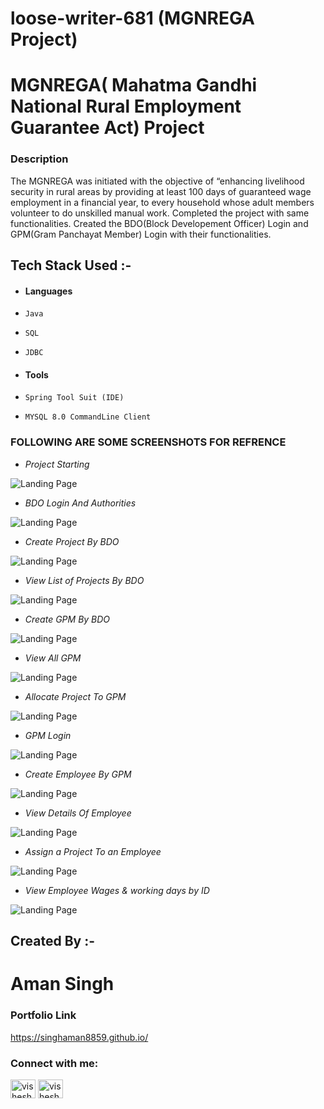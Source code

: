 # loose-writer-681 (MGNREGA Project)


# MGNREGA( Mahatma Gandhi National Rural Employment Guarantee Act) Project 
### Description
The MGNREGA was initiated with the objective of “enhancing livelihood security in rural areas by providing at least 100 days of guaranteed wage employment in a financial year, to every household whose adult members volunteer to do unskilled manual work. Completed the project with same functionalities. Created the BDO(Block Developement Officer) Login and GPM(Gram Panchayat Member) Login with their functionalities. 

## Tech Stack Used :- 
- #### Languages
- `Java`
- `SQL`
- `JDBC`

- #### Tools
- `Spring Tool Suit (IDE)`
- `MYSQL 8.0 CommandLine Client`


### FOLLOWING ARE SOME SCREENSHOTS FOR REFRENCE

- *Project Starting*
 
![Landing Page](https://miro.medium.com/max/720/1*LD5Cr_BDFHSl22Ymb5vzSw.jpeg)


- *BDO Login And Authorities*

![Landing Page](https://miro.medium.com/max/720/1*y82jo2QdyFuGRGzmKXdzfA.jpeg)


- *Create Project By BDO*
 
![Landing Page](https://miro.medium.com/max/720/1*IvE4hdvARPZxprOJsC6IIA.jpeg)


- *View List of Projects By BDO*

![Landing Page](https://miro.medium.com/max/720/1*rDfI-krXeyFoL8f3a7844Q.jpeg)


- *Create GPM By BDO*
 
![Landing Page](https://miro.medium.com/max/720/1*yAZo2AV3djeQeVDQ1okgYw.jpeg)


- *View All GPM*

![Landing Page](https://miro.medium.com/max/720/1*zJmIXTvP6R8PfubC9uhv_Q.jpeg)


- *Allocate Project To GPM*
 
![Landing Page](https://miro.medium.com/max/720/1*TRJfIEi_E6qOwuKBpgnLHw.jpeg)


- *GPM Login*

![Landing Page](https://miro.medium.com/max/720/1*V718HNgndoi8dGLEA0DtKQ.jpeg)


- *Create Employee By GPM*
 
![Landing Page](https://miro.medium.com/max/720/1*aG6Zc6a3EL31U5nB9vF2pA.jpeg)


- *View Details Of Employee*

![Landing Page](https://miro.medium.com/max/720/1*B7tw38H4PPFZROpPDwKkxQ.jpeg)


- *Assign a Project To an Employee*
 
![Landing Page](https://miro.medium.com/max/720/1*XRgzz-oRIgzZcrWK83h82A.jpeg)


- *View Employee Wages & working days by ID*

![Landing Page](https://miro.medium.com/max/720/1*Hwp-VDtsynZ2Xs1Nhkmelg.jpeg)


## Created By :-
# Aman Singh


### Portfolio Link
https://singhaman8859.github.io/

<h3 align="left">Connect with me:</h3>
<p align="left">
<a href="https://linkedin.com/in/aman-singh-04b595184" target="blank"><img align="center" src="https://raw.githubusercontent.com/rahuldkjain/github-profile-readme-generator/master/src/images/icons/Social/linked-in-alt.svg" alt="vishesh-guria-153bb7136" height="30" width="40" /></a>
<a href="https://instagram.com/singham_an_" target="blank"><img align="center" src="https://raw.githubusercontent.com/rahuldkjain/github-profile-readme-generator/master/src/images/icons/Social/instagram.svg" alt="vishesh_guria" height="30" width="40" /></a>
</p>

